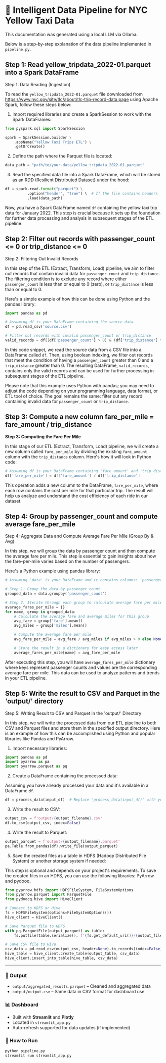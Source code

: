 # 🚖 Intelligent Data Pipeline for NYC Yellow Taxi Data

This documentation was generated using a local LLM via Ollama.

Below is a step-by-step explanation of the data pipeline implemented in `pipeline.py`.

## Step 1: Read yellow_tripdata_2022-01.parquet into a Spark DataFrame

Step 1: Data Reading (Ingestion)

To read the `yellow_tripdata_2022-01.parquet` file downloaded from https://www.nyc.gov/site/tlc/about/tlc-trip-record-data.page using Apache Spark, follow these steps below:

1. Import required libraries and create a SparkSession to work with the Spark DataFrames:

```python
from pyspark.sql import SparkSession

spark = SparkSession.builder \
    .appName("Yellow Taxi Trips ETL") \
    .getOrCreate()
```

2. Define the path where the Parquet file is located:

```python
data_path = "path/to/your-data/yellow_tripdata_2022-01.parquet"
```

3. Read the specified data file into a Spark DataFrame, which will be stored as an RDD (Resilient Distributed Dataset) under the hood:

```python
df = spark.read.format("parquet") \
          .option("header", "true") \  # If the file contains headers
          .load(data_path)
```

Now, you have a Spark DataFrame named `df` containing the yellow taxi trip data for January 2022. This step is crucial because it sets up the foundation for further data processing and analysis in subsequent stages of the ETL pipeline.

## Step 2: Filter out records with passenger_count <= 0 or trip_distance <= 0

Step 2: Filtering Out Invalid Records

In this step of the ETL (Extract, Transform, Load) pipeline, we aim to filter out records that contain invalid data for `passenger_count` and `trip_distance`. The filtering condition is to exclude any record where either `passenger_count` is less than or equal to 0 (zero), or `trip_distance` is less than or equal to 0.

Here's a simple example of how this can be done using Python and the pandas library:

```python
import pandas as pd

# Assuming df is your DataFrame containing the source data
df = pd.read_csv('source.csv')

# Filter out records with invalid passenger_count or trip_distance
valid_records = df[(df['passenger_count'] > 0) & (df['trip_distance'] > 0)]
```

In this code snippet, we read the source data from a CSV file into a DataFrame called `df`. Then, using boolean indexing, we filter out records that meet the condition of having a `passenger_count` greater than 0 and a `trip_distance` greater than 0. The resulting DataFrame, `valid_records`, contains only the valid records and can be used for further processing in subsequent stages of the ETL pipeline.

Please note that this example uses Python with pandas; you may need to adjust the code depending on your programming language, data format, or ETL tool of choice. The goal remains the same: filter out any record containing invalid data for `passenger_count` or `trip_distance`.

## Step 3: Compute a new column fare_per_mile = fare_amount / trip_distance

**Step 3: Computing the Fare Per Mile**

In this stage of our ETL (Extract, Transform, Load) pipeline, we will create a new column called `fare_per_mile` by dividing the existing `fare_amount` column with the `trip_distance` column. Here's how it will look in Python code:

```python
# Assuming df is your DataFrame containing 'fare_amount' and 'trip_distance' columns
df['fare_per_mile'] = df['fare_amount'] / df['trip_distance']
```

This operation adds a new column to the DataFrame, `fare_per_mile`, where each row contains the cost per mile for that particular trip. The result will help us analyze and understand the cost efficiency of each ride in our dataset.

## Step 4: Group by passenger_count and compute average fare_per_mile

Step 4: Aggregate Data and Compute Average Fare Per Mile (Group By & Avg)

In this step, we will group the data by passenger count and then compute the average fare per mile. This step is essential to gain insights about how the fare-per-mile varies based on the number of passengers.

Here's a Python example using pandas library:

```python
# Assuming 'data' is your DataFrame and it contains columns: 'passenger_count', 'fare', and 'miles'

# Step 1: Group the data by passenger count
grouped_data = data.groupby('passenger_count')

# Step 2: Iterate through each group to calculate average fare per mile
average_fares_per_mile = {}
for name, group in grouped_data:
    # Calculate the average fare and average miles for this group
    avg_fare = group['fare'].mean()
    avg_miles = group['miles'].mean()

    # Compute the average fare per mile
    avg_fare_per_mile = avg_fare / avg_miles if avg_miles > 0 else None

    # Store the result in a dictionary for easy access later
    average_fares_per_mile[name] = avg_fare_per_mile
```

After executing this step, you will have `average_fares_per_mile` dictionary where keys represent passenger counts and values are the corresponding average fare per mile. This data can be used to analyze patterns and trends in your ETL pipeline.

## Step 5: Write the result to CSV and Parquet in the 'output/' directory

Step 5: Writing Result to CSV and Parquet in the 'output/' Directory

In this step, we will write the processed data from our ETL pipeline to both CSV and Parquet files and store them in the specified output directory. Here is an example of how this can be accomplished using Python and popular libraries like Pandas and PyArrow.

1. Import necessary libraries:

```python
import pandas as pd
import pyarrow as pa
import pyarrow.parquet as pq
```

2. Create a DataFrame containing the processed data:

Assuming you have already processed your data and it's available in a DataFrame `df`.

```python
df = process_data(input_df)  # Replace 'process_data(input_df)' with your custom ETL function that processes input data.
```

3. Write the result to CSV:

```python
output_csv = f'output/{output_filename}.csv'
df.to_csv(output_csv, index=False)
```

4. Write the result to Parquet:

```python
output_parquet = f'output/{output_filename}.parquet'
pa.Table.from_pandas(df).write_file(output_parquet)
```

5. Save the created files as a table in HDFS (Hadoop Distributed File System) or another storage system if needed:

This step is optional and depends on your project's requirements. To save the created files in an HDFS, you can use the following libraries: PyArrow and pydooq.

```python
from pyarrow.hdfs import HDFSFileSystem, FileSystemOptions
from pyarrow.parquet import ParquetFile
from pydoocq.hive import HiveClient

# Connect to HDFS or Hive
fs = HDFSFileSystem(options=FileSystemOptions())
hive_client = HiveClient()

# Save Parquet file to HDFS
with pq.ParquetFile(output_parquet) as table:
    fs.putfile(table.serialize(), f'{fs.get_default_uri()}/{output_filename}.parquet')

# Save CSV file to Hive
csv_data = pd.read_csv(output_csv, header=None).to_records(index=False)
hive_table = hive_client.create_table(output_table, csv_data)
hive_client.insert_into_table(hive_table, csv_data)
```

---
### 📁 Output
- `output/aggregated_results.parquet` – Cleaned and aggregated data
- `output/output.csv` – Same data in CSV format for dashboard use

### 📊 Dashboard
- Built with **Streamlit** and **Plotly**
- Located in `streamlit_app.py`
- Auto-refresh supported for data updates (if implemented)

### 🚀 How to Run
```bash
python pipeline.py
streamlit run streamlit_app.py
```

